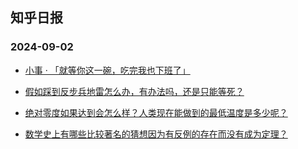 ## 知乎日报 
### 2024-09-02

+ [小事 · 「就等你这一碗，吃完我也下班了」](https://daily.zhihu.com/story/9775094)

+ [假如踩到反步兵地雷怎么办，有办法吗，还是只能等死？](https://daily.zhihu.com/story/9775095)

+ [绝对零度如果达到会怎么样？人类现在能做到的最低温度是多少呢？](https://daily.zhihu.com/story/9775101)

+ [数学史上有哪些比较著名的猜想因为有反例的存在而没有成为定理？](https://daily.zhihu.com/story/9775111)


